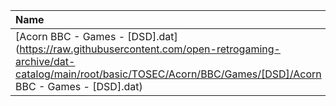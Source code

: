|Name|Size|
|:---|---:|
|[Acorn BBC - Games - [DSD].dat](https://raw.githubusercontent.com/open-retrogaming-archive/dat-catalog/main/root/basic/TOSEC/Acorn/BBC/Games/[DSD]/Acorn BBC - Games - [DSD].dat)|6809|
